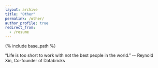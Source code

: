 ```yaml
---
layout: archive
title: "Other"
permalink: /other/
author_profile: true
redirect_from:
  - /resume
---
```


{% include base_path %}

“Life is too short to work with not the best people in the world.” -- Reynold Xin, Co-founder of Databricks



